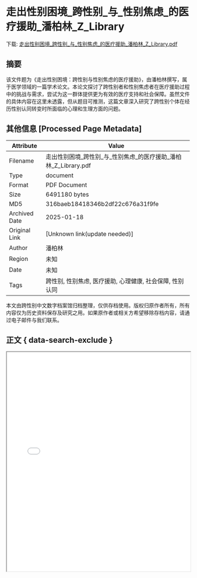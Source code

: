 # 走出性别困境_跨性别_与_性别焦虑_的医疗援助_潘柏林_Z_Library

<!-- tcd_download_link -->
下载: <a href="../走出性别困境_跨性别_与_性别焦虑_的医疗援助_潘柏林_Z_Library.pdf" download>走出性别困境_跨性别_与_性别焦虑_的医疗援助_潘柏林_Z_Library.pdf</a>
<!-- tcd_download_link_end -->

## 摘要

<!-- tcd_abstract -->
该文件题为《走出性别困境：跨性别与性别焦虑的医疗援助》，由潘柏林撰写，属于医学领域的一篇学术论文。本论文探讨了跨性别者和性别焦虑者在医疗援助过程中的挑战与需求，尝试为这一群体提供更为有效的医疗支持和社会保障。虽然文件的具体内容在这里未透露，但从题目可推测，这篇文章深入研究了跨性别个体在经历性别认同转变时所面临的心理和生理方面的问题。

<!-- tcd_abstract_end -->

## 其他信息 [Processed Page Metadata]

| Attribute       | Value                                  |
|-----------------|----------------------------------------|
| Filename        | 走出性别困境_跨性别_与_性别焦虑_的医疗援助_潘柏林_Z_Library.pdf                             |
| Type            | document                                 |
| Format          | PDF Document                               |
| Size            | 6491180 bytes                           |
| MD5             | 316baeb18418346b2df22c676a31f9fe                                  |
| Archived Date   | 2025-01-18                             |
| Original Link   | [Unknown link(update needed)]                         |
| Author          | 潘柏林                               |
| Region          | 未知                               |
| Date            | 未知                                 |
| Tags            | 跨性别, 性别焦虑, 医疗援助, 心理健康, 社会保障, 性别认同                                 |

本文由跨性别中文数字档案馆归档整理，仅供存档使用。版权归原作者所有，所有内容仅为历史资料保存及研究之用。如果原作者或相关方希望移除存档内容，请通过电子邮件与我们联系。

## 正文 { data-search-exclude }

<!-- tcd_main_text -->
<iframe src="../走出性别困境_跨性别_与_性别焦虑_的医疗援助_潘柏林_Z_Library.pdf" width="100%" height="600px">
    <p>无法显示PDF，请下载查看。</p>
</iframe>
<!-- tcd_main_text_end -->

